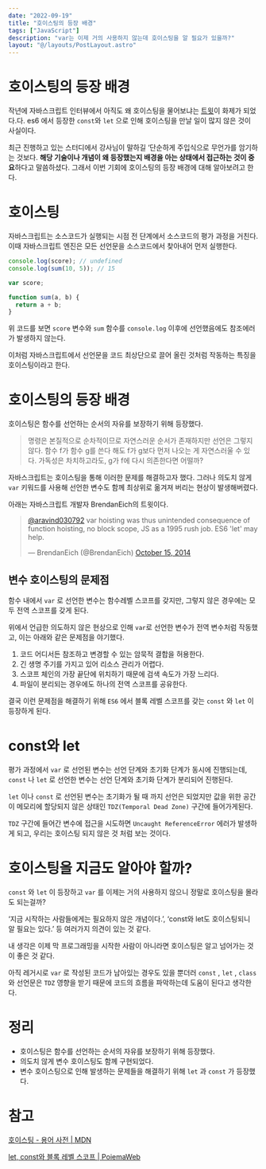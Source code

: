 ```yaml
---
date: "2022-09-19"
title: "호이스팅의 등장 배경"
tags: ["JavaScript"]
description: "var는 이제 거의 사용하지 않는데 호이스팅을 알 필요가 있을까?"
layout: "@/layouts/PostLayout.astro"
---
```


# 호이스팅의 등장 배경

작년에 자바스크립트 인터뷰에서 아직도 왜 호이스팅을 물어보냐는 [트윗](https://twitter.com/dan_abramov/status/1362530955420987396)이 화제가 되었다.다. es6 에서 등장한 `const`와 `let` 으로 인해 호이스팅을 만날 일이 많지 않은 것이 사실이다.

최근 진행하고 있는 스터디에서 강사님이 말하길 ‘단순하게 주입식으로 무언가를 암기하는 것보다. **해당 기술이나 개념이 왜 등장했는지 배경을 아는 상태에서 접근하는 것이 중요**하다고 말씀하셨다. 그래서 이번 기회에 호이스팅의 등장 배경에 대해 알아보려고 한다.

# 호이스팅

자바스크립트는 소스코드가 실행되는 시점 전 단계에서 소스코드의 평가 과정을 거친다. 이때 자바스크립트 엔진은 모든 선언문을 소스코드에서 찾아내어 먼저 실행한다.

```jsx
console.log(score); // undefined
console.log(sum(10, 5)); // 15

var score;

function sum(a, b) {
  return a + b;
}
```

위 코드를 보면 `score` 변수와 `sum` 함수를 `console.log` 이후에 선언했음에도 참조에러가 발생하지 않는다.

이처럼 자바스크립트에서 선언문을 코드 최상단으로 끌어 올린 것처럼 작동하는 특징을 호이스팅이라고 한다.

# 호이스팅의 등장 배경

호이스팅은 함수를 선언하는 순서의 자유를 보장하기 위해 등장했다.

> 명령은 본질적으로 순차적이므로 자연스러운 순서가 존재하지만 선언은 그렇지 않다. 함수 f가 함수 g를 쓴다 해도 f가 g보다 먼저 나오는 게 자연스러울 수 있다. 가독성은 차치하고라도, g가 f에 다시 의존한다면 어떨까?

자바스크립트는 호이스팅을 통해 이러한 문제를 해결하고자 했다. 그러나 의도치 않게 `var` 키워드를 사용해 선언한 변수도 함께 최상위로 옮겨져 버리는 현상이 발생해버렸다.

아래는 자바스크립트 개발자 BrendanEich의 트윗이다.

<blockquote className="twitter-tweet tw-align-center"><p lang="en" dir="ltr"><a href="https://twitter.com/aravind030792?ref_src=twsrc%5Etfw">@aravind030792</a> var hoisting was thus unintended consequence of function hoisting, no block scope, JS as a 1995 rush job. ES6 &#39;let&#39; may help.</p>&mdash; BrendanEich (@BrendanEich) <a href="https://twitter.com/BrendanEich/status/522395336615428097?ref_src=twsrc%5Etfw">October 15, 2014</a></blockquote> <script async src="https://platform.twitter.com/widgets.js" charset="utf-8"></script>

## 변수 호이스팅의 문제점

함수 내에서 `var` 로 선언한 변수는 함수레벨 스코프를 갖지만, 그렇지 않은 경우에는 모두 전역 스코프를 갖게 된다.

위에서 언급한 의도하지 않은 현상으로 인해 `var`로 선언한 변수가 전역 변수처럼 작동했고, 이는 아래와 같은 문제점을 야기했다.

1. 코드 어디서든 참조하고 변경할 수 있는 암묵적 결합을 허용한다.
2. 긴 생명 주기를 가지고 있어 리소스 관리가 어렵다.
3. 스코프 체인의 가장 끝단에 위치하기 때문에 검색 속도가 가장 느리다.
4. 파일이 분리되는 경우에도 하나의 전역 스코프를 공유한다.

결국 이런 문제점을 해결하기 위해 `ES6` 에서 블록 레벨 스코프를 갖는 `const` 와 `let` 이 등장하게 된다.

# const와 let

평가 과정에서 `var` 로 선언된 변수는 선언 단계와 초기화 단계가 동시에 진행되는데, `const` 나 `let` 로 선언한 변수는 선언 단계와 초기화 단계가 분리되어 진행된다.

`let` 이나 `const` 로 선언된 변수는 초기화가 될 때 까지 선언은 되었지만 값을 위한 공간이 메모리에 할당되지 않은 상태인 `TDZ(Temporal Dead Zone)` 구간에 들어가게된다.

`TDZ` 구간에 들어간 변수에 접근을 시도하면 `Uncaught ReferenceError` 에러가 발생하게 되고, 우리는 호이스팅 되지 않은 것 처럼 보는 것이다.

# 호이스팅을 지금도 알아야 할까?

`const` 와 `let` 이 등장하고 `var` 를 이제는 거의 사용하지 않으니 정말로 호이스팅을 몰라도 되는걸까?

‘지금 시작하는 사람들에게는 필요하지 않은 개념이다.’, ‘const와 let도 호이스팅되니 알 필요는 있다.’ 등 여러가지 의견이 있는 것 같다.

내 생각은 이제 막 프로그래밍을 시작한 사람이 아니라면 호이스팅은 알고 넘어가는 것이 좋은 것 같다.

아직 레거시로 `var` 로 작성된 코드가 남아있는 경우도 있을 뿐더러 `const` , `let` , `class` 와 선언문은 `TDZ` 영향을 받기 때문에 코드의 흐름을 파악하는데 도움이 된다고 생각한다.

# 정리

- 호이스팅은 함수를 선언하는 순서의 자유를 보장하기 위해 등장했다.
- 의도치 않게 변수 호이스팅도 함께 구현되었다.
- 변수 호이스팅으로 인해 발생하는 문제들을 해결하기 위해 `let` 과 `const` 가 등장했다.

# 참고

[호이스팅 - 용어 사전 | MDN](https://developer.mozilla.org/ko/docs/Glossary/Hoisting)

[let, const와 블록 레벨 스코프 | PoiemaWeb](https://poiemaweb.com/es6-block-scope)
